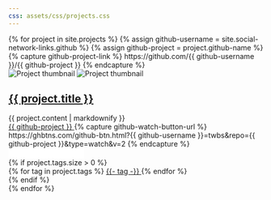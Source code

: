 ```yaml
---
css: assets/css/projects.css
---
```


<div class="projects-container-grid">
  {% for project in site.projects %}
    {% assign github-username = site.social-network-links.github %}
    {% assign github-project = project.github-name %}
    {% capture github-project-link %}
      https://github.com/{{ github-username }}/{{ github-project }}
    {% endcapture %}
    <div class="project-item">
      <div class="project-item-img-container">
        <img
          class="project-item-content-img-background"
          src="{{ project.thumbnail-img | absolute_url }}"
          alt="Project thumbnail"
        >
        <img
          class="project-item-content-img"
          src="{{ project.thumbnail-img | absolute_url }}"
          alt="Project thumbnail"
        >
      </div>
      <div class="project-item-content-container">
        <a class="project-title-link" href="{{ github-project-link }}" target="__blank">
          <h2>{{ project.title }}</h2>
        </a>
        <div class="project-item-content-text">
          {{ project.content | markdownify }}
        </div>
        <div class="project-github-container">
          <a class="project-github-link" href="{{ github-project-link }}" target="__blank">
            <i class="fab fa-github"></i> {{ github-project }}
          </a>
          {% capture github-watch-button-url %}
            https://ghbtns.com/github-btn.html?{{ github-username }}=twbs&repo={{ github-project }}&type=watch&v=2
          {% endcapture %}
          <iframe src="{{ github-watch-button-url }}" frameborder="0" scrolling="0" width="150" height="20" title="GitHub"></iframe>
        </div>
        {% if project.tags.size > 0 %}
          <div class="project-tags-container">
            {% for tag in project.tags %}
              <a
                class="project-tag"
                href="{{ '/tags' | absolute_url }}#{{- tag -}}">{{- tag -}}
              </a>
            {% endfor %}
          </div>
        {% endif %}
      </div>
    </div>
  {% endfor %}
</div>
